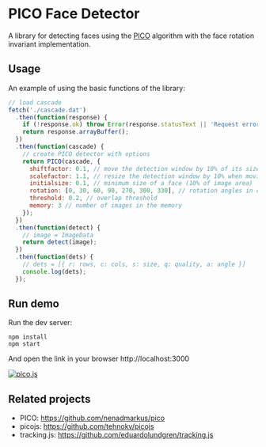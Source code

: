 # PICO Face Detector

A library for detecting faces using the [PICO](https://arxiv.org/abs/1305.4537)
algorithm with the face rotation invariant implementation.

## Usage

An example of using the basic functions of the library:

```js
// load cascade
fetch('./cascade.dat')
  .then(function(response) {
    if (!response.ok) throw Error(response.statusText || 'Request error');
    return response.arrayBuffer();
  })
  .then(function(cascade) {
    // create PICO detector with options
    return PICO(cascade, {
      shiftfactor: 0.1, // move the detection window by 10% of its size
      scalefactor: 1.1, // resize the detection window by 10% when moving to the higher scale
      initialsize: 0.1, // minimum size of a face (10% of image area)
      rotation: [0, 30, 60, 90, 270, 300, 330], // rotation angles in degrees
      threshold: 0.2, // overlap threshold
      memory: 3 // number of images in the memory
    });
  })
  .then(function(detect) {
    // image = ImageData
    return detect(image);
  })
  .then(function(dets) {
    // dets = [{ r: rows, c: cols, s: size, q: quality, a: angle }]
    console.log(dets);
  });
```

## Run demo

Run the dev server:

```
npm install
npm start
```

And open the link in your browser http://localhost:3000

[![pico.js](https://img.youtube.com/vi/9WiGC08_ZFY/0.jpg)](https://www.youtube.com/watch?v=9WiGC08_ZFY)

## Related projects

- PICO: https://github.com/nenadmarkus/pico
- picojs: https://github.com/tehnokv/picojs
- tracking.js: https://github.com/eduardolundgren/tracking.js
